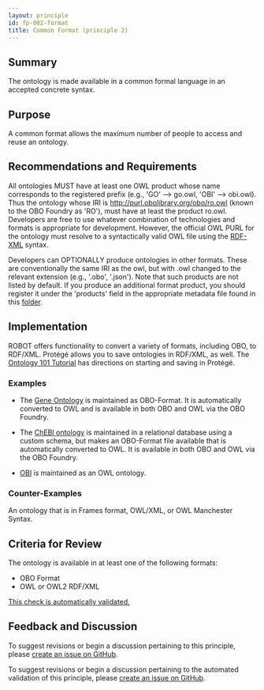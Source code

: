 ```yaml
---
layout: principle
id: fp-002-format
title: Common Format (principle 2)
---
```


## Summary

The ontology is made available in a common formal language in an accepted concrete syntax.

## Purpose

A common format allows the maximum number of people to access and reuse an ontology.

## Recommendations and Requirements

All ontologies MUST have at least one OWL product whose name corresponds to the registered prefix (e.g., 'GO' --> go.owl, 'OBI' --> obi.owl). Thus the ontology whose IRI is http://purl.obolibrary.org/obo/ro.owl (known to the OBO Foundry as 'RO'), must have at least the product ro.owl. Developers are free to use whatever combination of technologies and formats is appropriate for development. However, the official OWL PURL for the ontology must resolve to a syntactically valid OWL file using the [RDF-XML](https://www.w3.org/TR/rdf-syntax-grammar/) syntax.

Developers can OPTIONALLY produce ontologies in other formats. These are conventionally the same IRI as the owl, but with .owl changed to the relevant extension (e.g., '.obo', '.json'). Note that such products are not listed by default. If you produce an additional format product, you should register it under the 'products' field in the appropriate metadata file found in this [folder](https://github.com/OBOFoundry/OBOFoundry.github.io/tree/master/ontology).

## Implementation

ROBOT offers functionality to convert a variety of formats, including OBO, to RDF/XML. Protégé allows you to save ontologies in RDF/XML, as well. The [Ontology 101 Tutorial](https://ontology101tutorial.readthedocs.io/en/latest/StartingProtege.html) has directions on starting and saving in Protégé.

### Examples

- The [Gene Ontology](http://geneontology.org) is maintained as OBO-Format. It is automatically converted to OWL and is available in both OBO and OWL via the OBO Foundry.

- The [ChEBI ontology](https://www.ebi.ac.uk/chebi/) is maintained in a relational database using a custom schema, but makes an OBO-Format file available that is automatically converted to OWL. It is available in both OBO and OWL via the OBO Foundry.

- [OBI](http://obi-ontology.org) is maintained as an OWL ontology.

### Counter-Examples

An ontology that is in Frames format, OWL/XML, or OWL Manchester Syntax.

## Criteria for Review

The ontology is available in at least one of the following formats:

- OBO Format
- OWL or OWL2 RDF/XML

[This check is automatically validated.](checks/fp_002)

## Feedback and Discussion

To suggest revisions or begin a discussion pertaining to this principle, please [create an issue on GitHub](https://github.com/OBOFoundry/OBOFoundry.github.io/issues/new?labels=attn%3A+Editorial+WG,principles&title=Principle+%232+%22Format%22+%3CENTER+ISSUE+TITLE%3E).

To suggest revisions or begin a discussion pertaining to the automated validation of this principle, please [create an issue on GitHub](https://github.com/OBOFoundry/OBOFoundry.github.io/issues/new?labels=attn%3A+Technical+WG,automated+validation+of+principles&title=Principle+%232+%22Format%22+-+automated+validation+%3CENTER+ISSUE+TITLE%3E).

